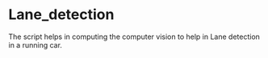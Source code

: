 # Lane_detection

The script helps in computing the computer vision to help in Lane detection in a running car.

